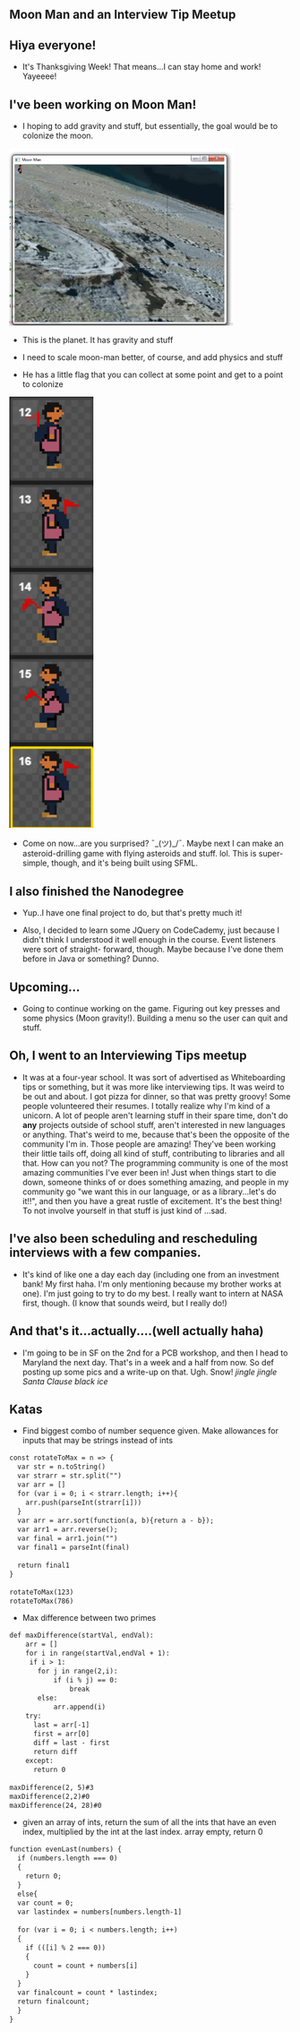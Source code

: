 ## Moon Man and an Interview Tip Meetup

## Hiya everyone! 
- It's Thanksgiving Week! That means...I can stay home and work!
  Yayeeee!
  
## I've been working on Moon Man!

- I hoping to add gravity and stuff, but essentially, the goal
  would be to colonize the moon. 
  
<img src="/images/moon_m/moonm_002.png" width="400">

- This is the planet. It has gravity and stuff

- I need to scale moon-man better, of course, and add physics and stuff

- He has a little flag that you can collect at some point and get to 
  a point to colonize
  
<img src="/images/moon_m/moonm_001.png" width="150">

- Come on now...are you surprised? ¯\_(ツ)_/¯. Maybe next I can make
  an asteroid-drilling game with flying asteroids and stuff. lol. 
  This is super-simple, though, and it's being built using SFML.

## I also finished the Nanodegree

- Yup..I have one final project to do, but that's pretty much it!

- Also, I decided to learn some JQuery on CodeCademy, just because I didn't think
  I understood it well enough in the course. Event listeners were sort of straight-
  forward, though. Maybe because I've done them before in Java or something? Dunno.
  
## Upcoming...

- Going to continue working on the game. Figuring out key presses and some physics (Moon gravity!).
  Building a menu so the user can quit and stuff.
  
## Oh, I went to an Interviewing Tips meetup

- It was at a four-year school. It was sort of advertised as Whiteboarding tips or something, but it 
  was more like interviewing tips. It was weird to be out and about. I got pizza for dinner, so that
  was pretty groovy! Some people volunteered their resumes. 
  I totally realize why I'm kind of a unicorn. A lot of people aren't learning stuff in their spare time,
  don't do **any** projects outside of school stuff, aren't interested in new languages or anything. 
  That's weird to me, because that's been the opposite of the community I'm in. Those people are amazing!
  They've been working their little tails off, doing all kind of stuff, contributing to libraries and all that.
  How can you not? The programming community is one of the most amazing communities I've ever been in! Just
  when things start to die down, someone thinks of or does something amazing, and people in my community go
  "we want this in our language, or as a library...let's do it!!", and then you have a great rustle of excitement. 
  It's the best thing! To not involve yourself in that stuff is just kind of ...sad.
  
## I've also been scheduling and rescheduling interviews with a few companies. 
-  It's kind of like one a day each day (including one from an investment bank! My first haha. I'm only mentioning 
   because my brother works at one). I'm just going to try to do my best. I really want to intern 
   at NASA first, though. (I know that sounds weird, but I really do!)
   
## And that's it...actually....(well actually haha)

- I'm going to be in SF on the 2nd for a PCB workshop, and then I head to Maryland the next day.
  That's in a week and a half from now. So def posting up some pics and a write-up on that. Ugh. Snow!
  *jingle jingle Santa Clause black ice*
  
## Katas

- Find biggest combo of number sequence given. 
  Make allowances for inputs that may be strings instead of ints
  
```
const rotateToMax = n => {
  var str = n.toString()
  var strarr = str.split("")
  var arr = []
  for (var i = 0; i < strarr.length; i++){
    arr.push(parseInt(strarr[i]))
  }
  var arr = arr.sort(function(a, b){return a - b});
  var arr1 = arr.reverse();
  var final = arr1.join("")
  var final1 = parseInt(final)
  
  return final1
}

rotateToMax(123)
rotateToMax(786)
```
- Max difference between two primes

```
def maxDifference(startVal, endVal):
    arr = []
    for i in range(startVal,endVal + 1):
     if i > 1:
       for j in range(2,i):
           if (i % j) == 0:
               break
       else:
           arr.append(i)
    try:
      last = arr[-1]
      first = arr[0]
      diff = last - first
      return diff
    except:
      return 0
           
maxDifference(2, 5)#3
maxDifference(2,2)#0
maxDifference(24, 28)#0

```
- given an array of ints, return the sum
  of all the ints that have an even index,
  multiplied by the int at the last index.
  array empty, return 0

```
function evenLast(numbers) {
  if (numbers.length === 0)
  {
    return 0;
  }
  else{
  var count = 0;
  var lastindex = numbers[numbers.length-1]
  
  for (var i = 0; i < numbers.length; i++)
  {
    if (([i] % 2 === 0))
    {
      count = count + numbers[i]
    }
  }
  var finalcount = count * lastindex;
  return finalcount;
  }
}
```
